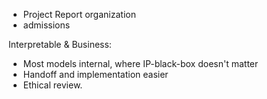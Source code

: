 - Project Report organization
- admissions

Interpretable & Business:

- Most models internal, where IP-black-box doesn't matter
- Handoff and implementation easier
- Ethical review.
